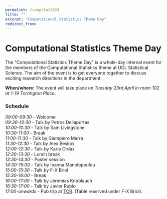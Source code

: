 ```yaml
---
permalink: /compstat2024
title: ""
excerpt: "Computational Statistics Theme Day"
redirect_from: 
---
```


# Computational Statistics Theme Day

The "Computational Statistics Theme Day" is a whole-day internal event for the members of the Computational Statistics theme at UCL Statistical Science. The aim of the event is to get everyone together to discuss exciting research directions in the department.

**When/where:** The event will take place on *Tuesday 23rd April in room 102 at 1-19 Torrington Place*.

### Schedule

*09:00-09:30* - Welcome \
*09:30-10:30* -	Talk by Petros Dellaportas \
*10:00-10:30* -	Talk by Sam Livingstone \
*10:30-11:00*	- Break \
*11:00-11:30* - Talk by Giampiero Marra \
*11:30-12:30*	- Talk by Alex Beskos \
*12:00-12:30* - Talk by Karla Ordaz \
*12:30-13:30* - Lunch break \
*13:30-14:30*	- Poster session \
*14:30-15:00*	- Talk by Ioanna Manolopoulou \
*15:00-15:30*	- Talk by F-X Briol \
*15:30-16:00*	- Break \
*16:00-17:00*	- Talk by Jeremias Knoblauch \
*16:30-17:00*	- Talk by Javier Rubio \
*17:00-onwards* - Pub trip at [TCR](https://bartcr.com). (Table reserved under F-X Briol).
